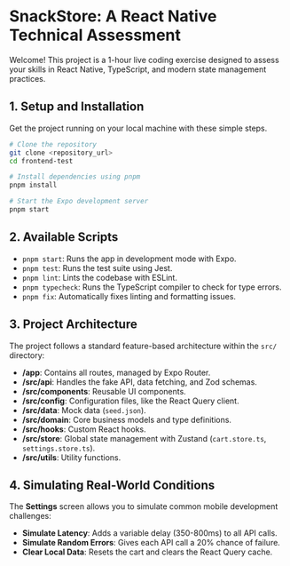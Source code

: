 # SnackStore: A React Native Technical Assessment

Welcome! This project is a 1-hour live coding exercise designed to assess your skills in React Native, TypeScript, and modern state management practices.

## 1. Setup and Installation

Get the project running on your local machine with these simple steps.

```bash
# Clone the repository
git clone <repository_url>
cd frontend-test

# Install dependencies using pnpm
pnpm install

# Start the Expo development server
pnpm start
```

## 2. Available Scripts

- `pnpm start`: Runs the app in development mode with Expo.
- `pnpm test`: Runs the test suite using Jest.
- `pnpm lint`: Lints the codebase with ESLint.
- `pnpm typecheck`: Runs the TypeScript compiler to check for type errors.
- `pnpm fix`: Automatically fixes linting and formatting issues.

## 3. Project Architecture

The project follows a standard feature-based architecture within the `src/` directory:

- **/app**: Contains all routes, managed by Expo Router.
- **/src/api**: Handles the fake API, data fetching, and Zod schemas.
- **/src/components**: Reusable UI components.
- **/src/config**: Configuration files, like the React Query client.
- **/src/data**: Mock data (`seed.json`).
- **/src/domain**: Core business models and type definitions.
- **/src/hooks**: Custom React hooks.
- **/src/store**: Global state management with Zustand (`cart.store.ts`, `settings.store.ts`).
- **/src/utils**: Utility functions.

## 4. Simulating Real-World Conditions

The **Settings** screen allows you to simulate common mobile development challenges:

- **Simulate Latency**: Adds a variable delay (350-800ms) to all API calls.
- **Simulate Random Errors**: Gives each API call a 20% chance of failure.
- **Clear Local Data**: Resets the cart and clears the React Query cache.
